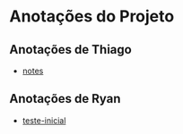 # Anotações do Projeto

## Anotações de Thiago
- [notes](docs/thiago/notes.md)

## Anotações de Ryan
- [teste-inicial](docs/ryan/teste-inicial.md)
